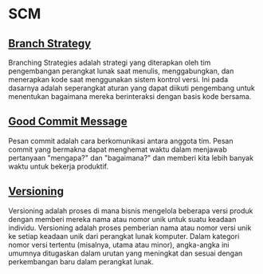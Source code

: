 # SCM

## [Branch Strategy](branch-strategy/README.md)
Branching Strategies adalah strategi yang diterapkan oleh tim pengembangan perangkat lunak saat menulis, menggabungkan, dan menerapkan kode saat menggunakan sistem kontrol versi. Ini pada dasarnya adalah seperangkat aturan yang dapat diikuti pengembang untuk menentukan bagaimana mereka berinteraksi dengan basis kode bersama.

## [Good Commit Message](good-commit-message/README.md)
Pesan commit adalah cara berkomunikasi antara anggota tim. Pesan commit yang bermakna dapat menghemat waktu dalam menjawab pertanyaan "mengapa?" dan "bagaimana?" dan memberi kita lebih banyak waktu untuk bekerja produktif.

## [Versioning](versioning/README.md)
Versioning adalah proses di mana bisnis mengelola beberapa versi produk dengan memberi mereka nama atau nomor unik untuk suatu keadaan individu. Versioning adalah proses pemberian nama atau nomor versi unik ke setiap keadaan unik dari perangkat lunak komputer. Dalam kategori nomor versi tertentu (misalnya, utama atau minor), angka-angka ini umumnya ditugaskan dalam urutan yang meningkat dan sesuai dengan perkembangan baru dalam perangkat lunak.